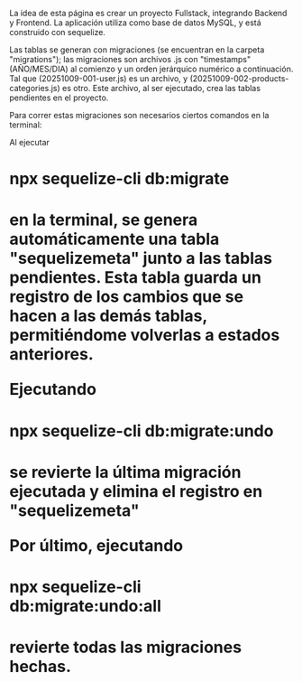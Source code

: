 La idea de esta página es crear un proyecto Fullstack, integrando Backend y Frontend. 
La aplicación utiliza como base de datos MySQL, y está construido con sequelize.

Las tablas se generan con migraciones (se encuentran en la carpeta "migrations"); las migraciones son archivos .js con "timestamps"(AÑO/MES/DIA) al comienzo y un orden jerárquico numérico a continuación. Tal que (20251009-001-user.js) es un archivo, y (20251009-002-products-categories.js) es otro. Este archivo, al ser ejecutado, crea las tablas pendientes en el proyecto.

Para correr estas migraciones son necesarios ciertos comandos en la terminal:

Al ejecutar <h1><strong>npx sequelize-cli db:migrate</strong><h1> en la terminal, se genera automáticamente una tabla "sequelizemeta" junto a las tablas pendientes. Esta tabla guarda un registro de los cambios que se hacen a las demás tablas, permitiéndome volverlas a estados anteriores.

Ejecutando <h1><strong>npx sequelize-cli db:migrate:undo</strong><h1> se revierte la última migración ejecutada y elimina el registro en "sequelizemeta"

Por último, ejecutando <h1><strong>npx sequelize-cli db:migrate:undo:all</strong><h1> revierte todas las migraciones hechas. 
